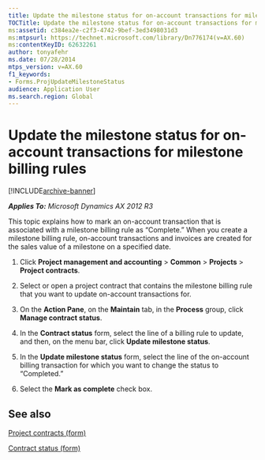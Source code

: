 ```yaml
---
title: Update the milestone status for on-account transactions for milestone billing rules
TOCTitle: Update the milestone status for on-account transactions for milestone billing rules
ms:assetid: c384ea2e-c2f3-4742-9bef-3ed3498031d3
ms:mtpsurl: https://technet.microsoft.com/library/Dn776174(v=AX.60)
ms:contentKeyID: 62632261
author: tonyafehr
ms.date: 07/28/2014
mtps_version: v=AX.60
f1_keywords:
- Forms.ProjUpdateMilestoneStatus
audience: Application User
ms.search.region: Global
---
```


# Update the milestone status for on-account transactions for milestone billing rules 


[!INCLUDE[archive-banner](includes/archive-banner.md)]


_**Applies To:** Microsoft Dynamics AX 2012 R3_

This topic explains how to mark an on-account transaction that is associated with a milestone billing rule as “Complete.” When you create a milestone billing rule, on-account transactions and invoices are created for the sales value of a milestone on a specified date.

1.  Click **Project management and accounting** \> **Common** \> **Projects** \> **Project contracts**.

2.  Select or open a project contract that contains the milestone billing rule that you want to update on-account transactions for.

3.  On the **Action Pane**, on the **Maintain** tab, in the **Process** group, click **Manage contract status**.

4.  In the **Contract status** form, select the line of a billing rule to update, and then, on the menu bar, click **Update milestone status**.

5.  In the **Update milestone status** form, select the line of the on-account billing transaction for which you want to change the status to “Completed.”

6.  Select the **Mark as complete** check box.

## See also

[Project contracts (form)](https://technet.microsoft.com/library/aa586038\(v=ax.60\))

[Contract status (form)](https://technet.microsoft.com/library/hh242811\(v=ax.60\))

  


